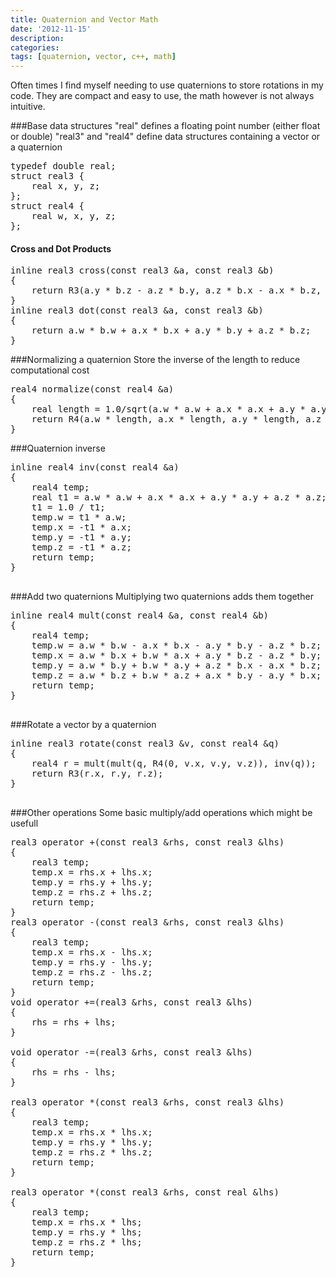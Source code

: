 ```yaml
---
title: Quaternion and Vector Math
date: '2012-11-15'
description:
categories:
tags: [quaternion, vector, c++, math]
---
```

Often times I find myself needing to use quaternions to store rotations in my code. They are compact and easy to use, the math however is not always intuitive. 


###Base data structures
"real" defines a floating point number (either float or double)
"real3" and "real4" define data structures containing a vector or a quaternion

<pre>
typedef double real;
struct real3 {
	real x, y, z;
};
struct real4 {
	real w, x, y, z;
};
</pre>

#### Cross and Dot Products

<pre>
inline real3 cross(const real3 &a, const real3 &b)
{
	return R3(a.y * b.z - a.z * b.y, a.z * b.x - a.x * b.z, a.x * b.y - a.y * b.x);
}
inline real3 dot(const real3 &a, const real3 &b)
{
	return a.w * b.w + a.x * b.x + a.y * b.y + a.z * b.z;
}
</pre>



###Normalizing a quaternion
Store the inverse of the length to reduce computational cost
<pre>
real4 normalize(const real4 &a)
{
	real length = 1.0/sqrt(a.w * a.w + a.x * a.x + a.y * a.y + a.z * a.z);
	return R4(a.w * length, a.x * length, a.y * length, a.z * length);
}
</pre>

###Quaternion inverse
<pre>
inline real4 inv(const real4 &a)
{
	real4 temp;
	real t1 = a.w * a.w + a.x * a.x + a.y * a.y + a.z * a.z;
	t1 = 1.0 / t1;
	temp.w = t1 * a.w;
	temp.x = -t1 * a.x;
	temp.y = -t1 * a.y;
	temp.z = -t1 * a.z;
	return temp;
}

</pre>
###Add two quaternions
Multiplying two quaternions adds them together
<pre>
inline real4 mult(const real4 &a, const real4 &b)
{
	real4 temp;
	temp.w = a.w * b.w - a.x * b.x - a.y * b.y - a.z * b.z;
	temp.x = a.w * b.x + b.w * a.x + a.y * b.z - a.z * b.y;
	temp.y = a.w * b.y + b.w * a.y + a.z * b.x - a.x * b.z;
	temp.z = a.w * b.z + b.w * a.z + a.x * b.y - a.y * b.x;
	return temp;
}

</pre>

###Rotate a vector by a quaternion
<pre>
inline real3 rotate(const real3 &v, const real4 &q)
{
	real4 r = mult(mult(q, R4(0, v.x, v.y, v.z)), inv(q));
	return R3(r.x, r.y, r.z);
}

</pre>
###Other operations
Some basic multiply/add operations which might be usefull
<pre>
real3 operator +(const real3 &rhs, const real3 &lhs)
{
	real3 temp;
	temp.x = rhs.x + lhs.x;
	temp.y = rhs.y + lhs.y;
	temp.z = rhs.z + lhs.z;
	return temp;
}
real3 operator -(const real3 &rhs, const real3 &lhs)
{
	real3 temp;
	temp.x = rhs.x - lhs.x;
	temp.y = rhs.y - lhs.y;
	temp.z = rhs.z - lhs.z;
	return temp;
}
void operator +=(real3 &rhs, const real3 &lhs)
{
	rhs = rhs + lhs;
}

void operator -=(real3 &rhs, const real3 &lhs)
{
	rhs = rhs - lhs;
}

real3 operator *(const real3 &rhs, const real3 &lhs)
{
	real3 temp;
	temp.x = rhs.x * lhs.x;
	temp.y = rhs.y * lhs.y;
	temp.z = rhs.z * lhs.z;
	return temp;
}

real3 operator *(const real3 &rhs, const real &lhs)
{
	real3 temp;
	temp.x = rhs.x * lhs;
	temp.y = rhs.y * lhs;
	temp.z = rhs.z * lhs;
	return temp;
}

</pre>